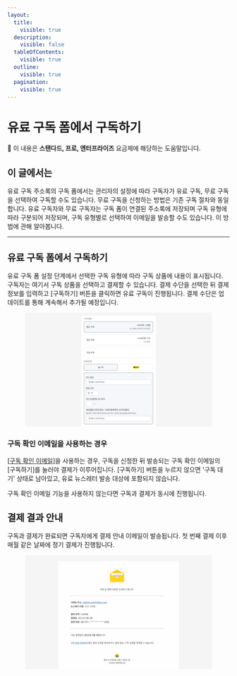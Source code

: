 ```yaml
---
layout:
  title:
    visible: true
  description:
    visible: false
  tableOfContents:
    visible: true
  outline:
    visible: true
  pagination:
    visible: true
---
```


# 유료 구독 폼에서 구독하기

💬 이 내용은 **스탠다드, 프로, 엔터프라이즈** 요금제에 해당하는 도움말입니다.

## 이 글에서는

유료 구독 주소록의 구독 폼에서는 관리자의 설정에 따라 구독자가 유료 구독, 무료 구독을 선택하여 구독할 수도 있습니다. 무료 구독을 신청하는 방법은 기존 구독 절차와 동일합니다. 유료 구독자와 무료 구독자는 구독 폼이 연결된 주소록에 저장되며 구독 유형에 따라 구분되어 저장되며, 구독 유형별로 선택하여 이메일을 발송할 수도 있습니다. 이 방법에 관해 알아봅니다.

***

## 유료 구독 폼에서 구독하기 <a href="#h_98fc51eb6c" id="h_98fc51eb6c"></a>

유료 구독 폼 설정 단계에서 선택한 구독 유형에 따라 구독 상품에 내용이 표시됩니다. 구독자는 여기서 구독 상품을 선택하고 결제할 수 있습니다. 결제 수단을 선택한 뒤 결제 정보를 입력하고 \[구독하기] 버튼을 클릭하면 유료 구독이 진행됩니다. 결제 수단은 업데이트를 통해 계속해서 추가될 예정입니다.

<figure><img src="../../.gitbook/assets/유료 구독 폼에서 구독하기 _ 유료 구독하기.png" alt=""><figcaption></figcaption></figure>

### 구독 확인 이메일을 사용하는 경우 <a href="#h_f2e8983884" id="h_f2e8983884"></a>

\[[구독 확인 이메일](../../list/gather-subscribers/form.md#confirm\_email)]을 사용하는 경우, 구독을 신청한 뒤 발송되는 구독 확인 이메일의 \[구독하기]를 눌러야 결제가 이루어집니다. \[구독하기] 버튼을 누르지 않으면 '구독 대기' 상태로 남아있고, 유료 뉴스레터 발송 대상에 포함되지 않습니다.

구독 확인 이메일 기능을 사용하지 않는다면 구독과 결제가 동시에 진행됩니다.



## 결제 결과 안내 <a href="#h_a7c0627cfc" id="h_a7c0627cfc"></a>

구독과 결제가 완료되면 구독자에게 결제 안내 이메일이 발송됩니다. 첫 번째 결제 이후 매월 같은 날짜에 정기 결제가 진행됩니다.

<figure><img src="../../.gitbook/assets/유료 구독 폼에서 구독하기 _ 결제 결과 안내.png" alt=""><figcaption></figcaption></figure>
